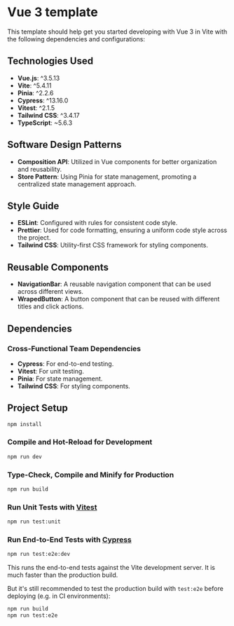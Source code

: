 # Vue 3 template

This template should help get you started developing with Vue 3 in Vite with the following dependencies and configurations:

## Technologies Used

- **Vue.js**: ^3.5.13
- **Vite**: ^5.4.11
- **Pinia**: ^2.2.6
- **Cypress**: ^13.16.0
- **Vitest**: ^2.1.5
- **Tailwind CSS**: ^3.4.17
- **TypeScript**: ~5.6.3

## Software Design Patterns

- **Composition API**: Utilized in Vue components for better organization and reusability.
- **Store Pattern**: Using Pinia for state management, promoting a centralized state management approach.

## Style Guide

- **ESLint**: Configured with rules for consistent code style.
- **Prettier**: Used for code formatting, ensuring a uniform code style across the project.
- **Tailwind CSS**: Utility-first CSS framework for styling components.

## Reusable Components

- **NavigationBar**: A reusable navigation component that can be used across different views.
- **WrapedButton**: A button component that can be reused with different titles and click actions.

## Dependencies

### Cross-Functional Team Dependencies

- **Cypress**: For end-to-end testing.
- **Vitest**: For unit testing.
- **Pinia**: For state management.
- **Tailwind CSS**: For styling components.

## Project Setup

```sh
npm install
```

### Compile and Hot-Reload for Development

```sh
npm run dev
```

### Type-Check, Compile and Minify for Production

```sh
npm run build
```

### Run Unit Tests with [Vitest](https://vitest.dev/)

```sh
npm run test:unit
```

### Run End-to-End Tests with [Cypress](https://www.cypress.io/)

```sh
npm run test:e2e:dev
```

This runs the end-to-end tests against the Vite development server.
It is much faster than the production build.

But it's still recommended to test the production build with `test:e2e` before deploying (e.g. in CI environments):

```sh
npm run build
npm run test:e2e
```
